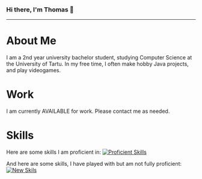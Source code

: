 ### Hi there, I'm Thomas 👋

<!--
**UnfamousThomas/UnfamousThomas** is a ✨ _special_ ✨ repository because its `README.md` (this file) appears on your GitHub profile.

Here are some ideas to get you started:

- 🔭 I’m currently working on ...
- 🌱 I’m currently learning ...
- 👯 I’m looking to collaborate on ...
- 🤔 I’m looking for help with ...
- 💬 Ask me about ...
- 📫 How to reach me: ...
- 😄 Pronouns: ...
- ⚡ Fun fact: ...
-->
----------------------------------------
# About Me
I am a 2nd year university bachelor student, studying Computer Science at the University of Tartu. In my free time, I often make hobby Java projects, and play videogames.

# Work
I am currently AVAILABLE for work. Please contact me as needed.

# Skills
Here are some skills I am proficient in:
[![Proficient Skills](https://skillicons.dev/icons?i=html,atom,azure,bash,discord,bots,docker,git,github,githubactions,gitlab,gradle,idea,java,jenkins,kubernetes,linkedin,mysql,mongodb,maven,postgres,py,redis,stackoverflow)](https://skillicons.dev)

And here are some skills, I have played with but am not fully proficient:
[![New Skils](https://skillicons.dev/icons?i=js,css,aws,cpp,cloudflare,cmake,flutter,gcp,grafana,heroku,kotlin,lua,nodejs,openstack,postgres,planetscale,powershell,prometheus)](https://skillicons.dev)
